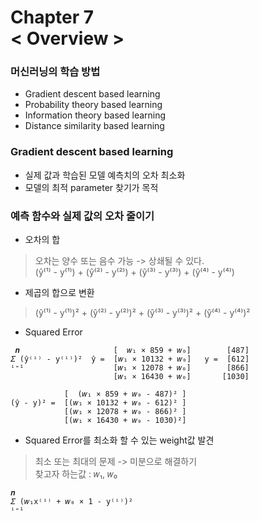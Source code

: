 Chapter 7<br/>
< Overview >
===============================


### 머신러닝의 학습 방법
- Gradient descent based learning
- Probability theory based learning
- Information theory based learning
- Distance similarity based learning


### Gradient descent based learning
- 실제 값과 학습된 모델 예측치의 오차 최소화
- 모델의 최적 parameter 찾기가 목적


### 예측 함수와 실제 값의 오차 줄이기
- 오차의 합
> 오차는 양수 또는 음수 가능 -> 상쇄될 수 있다.<br/>
> (ŷ⁽¹⁾ - y⁽¹⁾) + (ŷ⁽²⁾ - y⁽²⁾) + (ŷ⁽³⁾ - y⁽³⁾) + (ŷ⁽⁴⁾ - y⁽⁴⁾)

- 제곱의 합으로 변환
> (ŷ⁽¹⁾ - y⁽¹⁾)² + (ŷ⁽²⁾ - y⁽²⁾)² + (ŷ⁽³⁾ - y⁽³⁾)² + (ŷ⁽⁴⁾ - y⁽⁴⁾)²


- Squared Error
```
 𝒏                     [  𝑤₁ × 859 + 𝑤₀]        [487]
𝛴 (ŷ⁽ⁱ⁾ - y⁽ⁱ⁾)²  ŷ =  [𝑤₁ × 10132 + 𝑤₀]   y =  [612]
ⁱ⁼¹                    [𝑤₁ × 12078 + 𝑤₀]        [866]
                       [𝑤₁ × 16430 + 𝑤₀]       [1030]

            [  (𝑤₁ × 859 + 𝑤₀ - 487)² ]
(ŷ - y)² =  [(𝑤₁ × 10132 + 𝑤₀ - 612)² ]
            [(𝑤₁ × 12078 + 𝑤₀ - 866)² ]
            [(𝑤₁ × 16430 + 𝑤₀ - 1030)²]
```

- Squared Error를 최소화 할 수 있는 weight값 발견
> 최소 또는 최대의 문제 -> 미분으로 해결하기<br/>
> 찾고자 하는값 : 𝑤₁, 𝑤₀

```
𝒏                     
𝛴 (𝑤₁x⁽ⁱ⁾ + 𝑤₀ × 1 - y⁽ⁱ⁾)²
ⁱ⁼¹       
```
